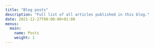 ```yaml
---
title: "Blog posts"
description: "Full list of all articles published in this blog."
date: 2021-12-27T00:00:00+01:00
menus:
  main:
    name: Posts
    weight: 1
---
```

